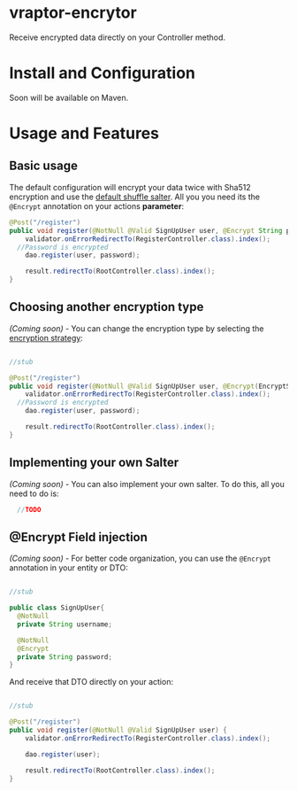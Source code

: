 # vraptor-encrytor

Receive encrypted data directly on your Controller method.

# Install and Configuration

Soon will be available on Maven.

# Usage and Features

## Basic usage

The default configuration will encrypt your data twice with Sha512 encryption and use the [default shuffle salter](https://github.com/SifionSolution/vraptor-encryptor/blob/work/src/com/sifionsolution/vraptor/encryptor/salter/implementation/ShuffleSalter.java). All you you need its the ```@Encrypt``` annotation on your actions **parameter**:

```java
@Post("/register")
public void register(@NotNull @Valid SignUpUser user, @Encrypt String password) {
	validator.onErrorRedirectTo(RegisterController.class).index();
  //Password is encrypted
	dao.register(user, password);

	result.redirectTo(RootController.class).index();
}
``` 

## Choosing another encryption type

*(Coming soon)* - You can change the encryption type by selecting the [encryption strategy](https://github.com/SifionSolution/vraptor-encryptor/blob/work/src/com/sifionsolution/vraptor/encryptor/EncryptStrategy.java):

```java

//stub

@Post("/register")
public void register(@NotNull @Valid SignUpUser user, @Encrypt(EncryptStrategy.MD5) String password) {
	validator.onErrorRedirectTo(RegisterController.class).index();
  //Password is encrypted
	dao.register(user, password);

	result.redirectTo(RootController.class).index();
}

```

## Implementing your own Salter

*(Coming soon)* - You can also implement your own salter. To do this, all you need to do is:

```java
  //TODO 
```

## @Encrypt Field injection

*(Coming soon)* - For better code organization, you can use the ```@Encrypt``` annotation in your entity or DTO:


```java

//stub

public class SignUpUser{
  @NotNull
  private String username;

  @NotNull
  @Encrypt
  private String password;
}
```

And receive that DTO directly on your action:

```java

//stub

@Post("/register")
public void register(@NotNull @Valid SignUpUser user) {
	validator.onErrorRedirectTo(RegisterController.class).index();

	dao.register(user);

	result.redirectTo(RootController.class).index();
}

```
